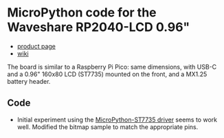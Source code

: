 # MicroPython code for the Waveshare RP2040-LCD 0.96"

- [product page](https://www.waveshare.com/rp2040-lcd-0.96.htm)
- [wiki](https://www.waveshare.com/wiki/RP2040-LCD-0.96)

The board is similar to a Raspberry Pi Pico: same dimensions, with USB-C and a 0.96" 160x80 LCD (ST7735) mounted on the front, and a MX1.25 battery header.

## Code

- Initial experiment using the [MicroPython-ST7735 driver](https://github.com/boochow/MicroPython-ST7735) seems to work well. Modified the bitmap sample to match the appropriate pins.
